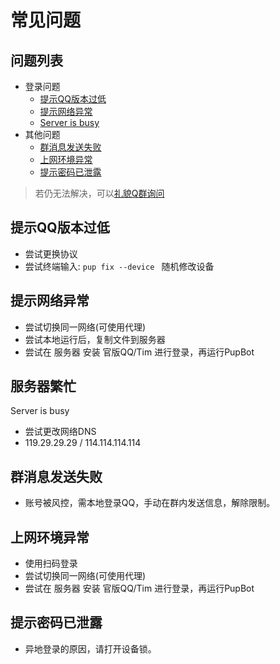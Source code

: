# 常见问题
## 问题列表
- 登录问题
  - [提示QQ版本过低](#提示QQ版本过低)
  - [提示网络异常](#提示网络异常)
  - [Server is busy](#服务器繁忙)
- 其他问题
  - [群消息发送失败](#群消息发送失败)
  - [上网环境异常](#上网环境异常)
  - [提示密码已泄露](#提示密码已泄露)
>若仍无法解决，可以[礼貌Q群询问](https://qm.qq.com/cgi-bin/qm/qr?k=HK_MJ6jPmNb--oFtqGbYLnrSrYORiayX&jump_from=webapi&authKey=v/GUqKlGOF/EUGF5irCqYRA/+JFJ7pIRtqXNGPsNCos159ati25QOlqVTmGF8bjO)
## 提示QQ版本过低
- 尝试更换协议
- 尝试终端输入: `pup fix --device ` 随机修改设备
## 提示网络异常
- 尝试切换同一网络(可使用代理)
- 尝试本地运行后，复制文件到服务器
- 尝试在 服务器 安装 官版QQ/Tim 进行登录，再运行PupBot
## 服务器繁忙
Server is busy
- 尝试更改网络DNS
- 119.29.29.29 / 114.114.114.114
## 群消息发送失败
- 账号被风控，需本地登录QQ，手动在群内发送信息，解除限制。
## 上网环境异常
- 使用扫码登录
- 尝试切换同一网络(可使用代理)
- 尝试在 服务器 安装 官版QQ/Tim 进行登录，再运行PupBot
## 提示密码已泄露
- 异地登录的原因，请打开设备锁。
